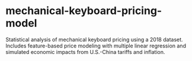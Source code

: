 # mechanical-keyboard-pricing-model
Statistical analysis of mechanical keyboard pricing using a 2018 dataset. Includes feature-based price modeling with multiple linear regression and simulated economic impacts from U.S.-China tariffs and inflation.
